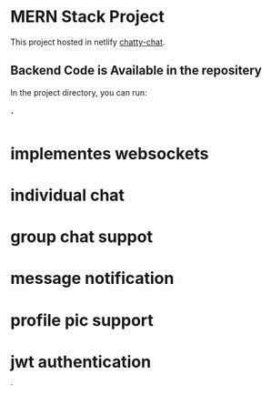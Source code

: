# MERN Stack Project

This project hosted in netlify [chatty-chat]([https://chaty-chat.netlify.app/]).

## Backend Code is Available in the repositery  

In the project directory, you can run:

### `
# implementes websockets
# individual chat 
# group chat suppot
# message notification
# profile pic support
# jwt authentication
`
